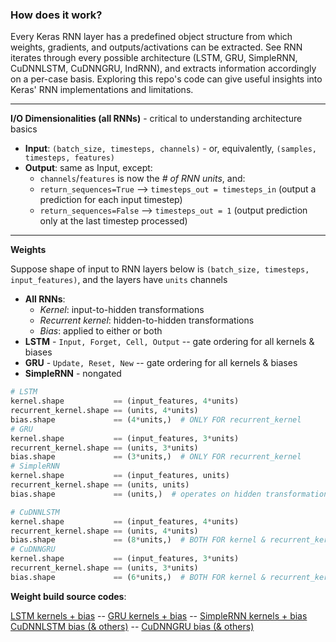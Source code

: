 ### How does it work?

Every Keras RNN layer has a predefined object structure from which weights, gradients, and outputs/activations can be extracted. See RNN 
iterates through every possible architecture (LSTM, GRU, SimpleRNN, CuDNNLSTM, CuDNNGRU, IndRNN), and extracts information accordingly on a 
per-case basis. Exploring this repo's code can give useful insights into Keras' RNN implementations and limitations.

<hr>

**I/O Dimensionalities (all RNNs)** - critical to understanding architecture basics

 - **Input**: `(batch_size, timesteps, channels)` - or, equivalently, `(samples, timesteps, features)`
 - **Output**: same as Input, except:
   - `channels`/`features` is now the _# of RNN units_, and:
   - `return_sequences=True` --> `timesteps_out = timesteps_in` (output a prediction for each input timestep)
   - `return_sequences=False` --> `timesteps_out = 1` (output prediction only at the last timestep processed)
   
<hr>

**Weights**

Suppose shape of input to RNN layers below is `(batch_size, timesteps, input_features)`, and the layers have `units` channels

 - **All RNNs**:
   - *Kernel*: input-to-hidden transformations
   - *Recurrent kernel*: hidden-to-hidden transformations
   - *Bias*: applied to either or both
 - **LSTM** - `Input, Forget, Cell, Output` -- gate ordering for all kernels & biases
 - **GRU** - `Update, Reset, New` -- gate ordering for all kernels & biases
 - **SimpleRNN** - nongated

```python
# LSTM
kernel.shape           == (input_features, 4*units)
recurrent_kernel.shape == (units, 4*units)
bias.shape             == (4*units,)  # ONLY FOR recurrent_kernel 
# GRU
kernel.shape           == (input_features, 3*units)
recurrent_kernel.shape == (units, 3*units)
bias.shape             == (3*units,)  # ONLY FOR recurrent_kernel
# SimpleRNN
kernel.shape           == (input_features, units)
recurrent_kernel.shape == (units, units)
bias.shape             == (units,)  # operates on hidden transformation; see source code

# CuDNNLSTM
kernel.shape           == (input_features, 4*units)
recurrent_kernel.shape == (units, 4*units)
bias.shape             == (8*units,)  # BOTH FOR kernel & recurrent_kernel
# CuDNNGRU
kernel.shape           == (input_features, 3*units)
recurrent_kernel.shape == (units, 3*units)
bias.shape             == (6*units,)  # BOTH FOR kernel & recurrent_kernel
```

**Weight build source codes**:

 [LSTM kernels + bias](https://github.com/keras-team/keras/blob/master/keras/layers/recurrent.py#L1915) -- 
 [GRU kernels + bias](https://github.com/keras-team/keras/blob/master/keras/layers/recurrent.py#L1311) -- 
 [SimpleRNN kernels + bias](https://github.com/keras-team/keras/blob/master/keras/layers/recurrent.py#L896) <br> 
 [CuDNNLSTM bias (& others)](https://github.com/keras-team/keras/blob/master/keras/layers/cudnn_recurrent.py#L471) --
 [CuDNNGRU bias (& others)](https://github.com/keras-team/keras/blob/master/keras/layers/cudnn_recurrent.py#L260)
